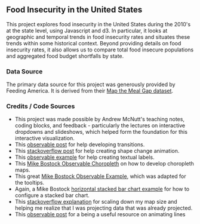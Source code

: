 ## Food Insecurity in the United States
This project explores food insecurity in the United States during the 2010's at the state level, using Javascript and d3. In particular, it looks at geographic and temporal trends in food insecurity rates and situates these trends within some historical context. Beyond providing details on food insecurity rates, it also allows us to compare total food insecure populations and aggregated food budget shortfalls by state.

### Data Source 
The primary data source for this project was generously provided by Feeding America. It is derived from their [Map the Meal Gap dataset](https://map.feedingamerica.org/). 

### Credits / Code Sources
* This project was made possible by Andrew McNutt's teaching notes, coding blocks, and feedback - particularly the lectures on interactive dropdowns and slideshows, which helped form the foundation for this interactive visualization.
* This [observable post](https://observablehq.com/@d3/selection-join) for help developing transitions. 
* This [stackoverflow post](https://stackoverflow.com/questions/17437408/how-to-change-a-circle-into-a-square-with-d3-js) for help creating shape change animation. 
* This [observable example](https://observablehq.com/@abebrath/scatterplot-of-text-labels) for help creating textual labels. 
* This [Mike Bostock Observable Choropleth](https://observablehq.com/@d3/state-choropleth) on how to develop choropleth maps. 
* This great [Mike Bostock Observable Example](https://observablehq.com/@d3/line-chart-with-tooltip), which was adapted for the tooltips. 
* Again, a Mike Bostock [horizontal stacked bar chart example](https://observablehq.com/@d3/single-stack-normalized-horizontal-bar-chart) for how to configure a stacked bar chart.
* This [stackoverflow explanation](https://stackoverflow.com/questions/42430361/scaling-d3-v4-map-to-fit-svg-or-at-all) for scaling down my map size and helping me realize that I was projecting data that was already projected. 
* This [observable post](https://observablehq.com/@onoratod/animate-a-path-in-d3) for a being a useful resource on animating lines